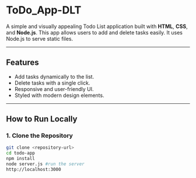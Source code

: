 # ToDo_App-DLT

A simple and visually appealing Todo List application built with **HTML**, **CSS**, and **Node.js**. This app allows users to add and delete tasks easily. It uses Node.js to serve static files.

---

## Features
- Add tasks dynamically to the list.
- Delete tasks with a single click.
- Responsive and user-friendly UI.
- Styled with modern design elements.

---
## How to Run Locally

### 1. Clone the Repository
```bash
git clone <repository-url>
cd todo-app
npm install
node server.js #run the server
http://localhost:3000

